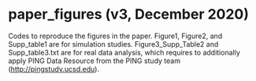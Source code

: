 # paper_figures (v3, December 2020)
Codes to reproduce the figures in the paper.
Figure1, Figure2, and Supp_table1 are for simulation studies. 
Figure3_Supp_Table2 and Supp_table3.txt are for real data analysis, which requires to additionally apply PING Data Resource from the PING study team (http://pingstudy.ucsd.edu). 
